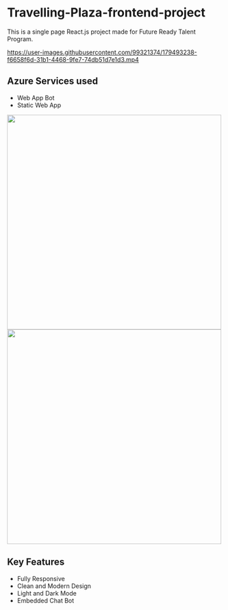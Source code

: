 <h1>Travelling-Plaza-frontend-project</h1>
<p>This is a single page React.js project made for Future Ready Talent Program.</p>



https://user-images.githubusercontent.com/99321374/179493238-f6658f6d-31b1-4468-9fe7-74db51d7e1d3.mp4



<h2>Azure Services used</h2>
<ul>
  <li>Web App Bot</li>
  <li>Static Web App</li>
</ul>


<img src="https://user-images.githubusercontent.com/99321374/179458826-fe0bfa71-a844-43c3-bebd-aef73c47880e.png" width="500">
<img src="https://user-images.githubusercontent.com/99321374/179459056-2871bb5f-88b7-46ff-8155-2baa2f13da5e.png" width="500">


<h2>Key Features</h2>
<ul>
  <li>Fully Responsive</li>
  <li>Clean and Modern Design</li>
  <li>Light and Dark Mode</li>
  <li>Embedded Chat Bot</li>
</ul>

